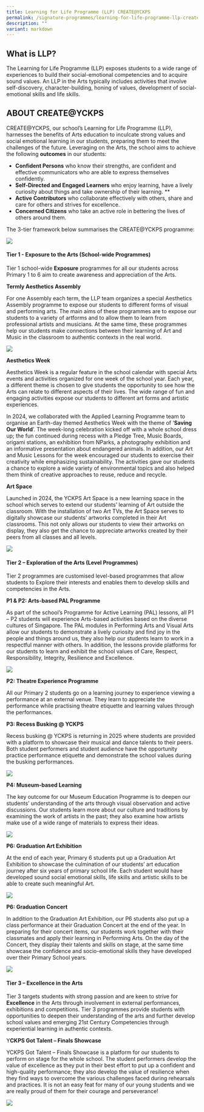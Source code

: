 ```yaml
---
title: Learning for Life Programme (LLP) CREATE@YCKPS
permalink: /signature-programmes/learning-for-life-programme-llp-create-at-yckps/
description: ""
variant: markdown
---
```

What is LLP?
------------

The Learning for Life Programme (LLP) exposes students to a wide range of experiences to build their social-emotional competencies and to acquire sound values. An LLP in the Arts typically includes activities that involve self-discovery, character-building, honing of values, development of social-emotional skills and life skills.

ABOUT CREATE@YCKPS
------------

CREATE@YCKPS, our school’s Learning for Life Programme (LLP), harnesses the benefits of Arts education to inculcate strong values and social emotional learning in our students, preparing them to meet the challenges of the future. Leveraging on the Arts, the school aims to achieve the following **outcomes** in our students:   
* **Confident Persons** who know their strengths, are confident and effective communicators who are able to express themselves confidently.
* **Self-Directed and Engaged Learners** who enjoy learning, have a lively curiosity about things and take ownership of their learning. **
*  **Active Contributors** who collaborate effectively with others, share and care for others and strives for excellence. 
*  **Concerned Citizens** who take an active role in bettering the lives of others around them.

The 3-tier framework below summarises the CREATE@YCKPS programme:

![](/images/2025%20Website%20Pictures/Aesthetics%20and%20LLP/LLP_Framework.png)


#### **Tier 1 - Exposure to the Arts (School-wide Programmes)**  

Tier 1 school-wide **Exposure** programmes for all our students across Primary 1 to 6 aim to create awareness and appreciation of the Arts.

**Termly Aesthetics Assembly**

For one Assembly each term, the LLP team organizes a special Aesthetics Assembly programme to expose our students to different forms of visual and performing arts. The main aims of these programmes are to expose our students to a variety of artforms and to allow them to learn from professional artists and musicians. At the same time, these programmes help our students make connections between their learning of Art and Music in the classroom to authentic contexts in the real world.

![](/images/2025%20Website%20Pictures/Aesthetics%20and%20LLP/Aesthetics_Assembly_2024.png)

**Aesthetics Week**

Aesthetics Week is a regular feature in the school calendar with special Arts events and activities organized for one week of the school year. Each year, a different theme is chosen to give students the opportunity to see how the Arts can relate to different aspects of their lives. The wide range of fun and engaging activities expose our students to different art forms and artistic experiences.

In 2024, we collaborated with the Applied Learning Programme team to organise an Earth-day themed Aesthetics Week with the theme of ‘**Saving Our World**’. The week-long celebration kicked off with a whole school dress up; the fun continued during recess with a Pledge Tree, Music Boards, origami stations, an exhibition from NParks, a photography exhibition and an informative presentation about endangered animals. In addition, our Art and Music Lessons for the week encouraged our students to exercise their creativity while emphasizing sustainability. The activities gave our students a chance to explore a wide variety of environmental topics and also helped them think of creative approaches to reuse, reduce and recycle.

**Art Space**

Launched in 2024, the YCKPS Art Space is a new learning space in the school which serves to extend our students’ learning of Art outside the classroom. With the installation of two Art TVs, the Art Space serves to digitally showcase our students’ artworks completed in their Art classrooms. This not only allows our students to view their artworks on display, they also get the chance to appreciate artworks created by their peers from all classes and all levels. 

![](/images/2025%20Website%20Pictures/Aesthetics%20and%20LLP/Art_Space.jpg)



#### **Tier 2 – Exploration of the Arts (Level Programmes)**

Tier 2 programmes are customised level-based programmes that allow students to Explore their interests and enables them to develop skills and competencies in the Arts.

**P1 & P2: Arts-based PAL Programme**

As part of the school’s Programme for Active Learning (PAL) lessons, all P1 – P2 students will experience Arts-based activities based on the diverse cultures of Singapore. The PAL modules in Performing Arts and Visual Arts allow our students to demonstrate a lively curiosity and find joy in the people and things around us, they also help our students learn to work in a respectful manner with others. In addition, the lessons provide platforms for our students to learn and exhibit the school values of Care, Respect, Responsibility, Integrity, Resilience and Excellence.

![](/images/2025%20Website%20Pictures/Aesthetics%20and%20LLP/PAL_Lessons_2025.png)

**P2: Theatre Experience Programme**

All our Primary 2 students go on a learning journey to experience viewing a performance at an external venue. They learn to appreciate the performance while practising theatre etiquette and learning values through the performances.
      
**P3: Recess Busking @ YCKPS**

Recess busking @ YCKPS is returning in 2025 where students are provided with a platform to showcase their musical and dance talents to their peers. Both student performers and student audience have the opportunity practice performance etiquette and demonstrate the school values during the busking performances.
      
![](/images/2025%20Website%20Pictures/Aesthetics%20and%20LLP/P3_Recess_Busking.png)

**P4: Museum-based Learning**

The key outcome for our Museum Education Programme is to deepen our students’ understanding of the arts through visual observation and active discussions. Our students learn more about our culture and traditions by examining the work of artists in the past; they also examine how artists make use of a wide range of materials to express their ideas. 

![](/images/2025%20Website%20Pictures/Aesthetics%20and%20LLP/P4_MBL_2024.png)

**P6: Graduation Art Exhibition**

At the end of each year, Primary 6 students put up a Graduation Art Exhibition to showcase the culmination of our students’ art education journey after six years of primary school life. Each student would have developed sound social emotional skills, life skills and artistic skills to be able to create such meaningful Art.  

![](/images/2025%20Website%20Pictures/Aesthetics%20and%20LLP/P6_Art_Exhibition.png)

**P6: Graduation Concert**

In addition to the Graduation Art Exhibition, our P6 students also put up a class performance at their Graduation Concert at the end of the year. In preparing for their concert items, our students work together with their classmates and apply their learning in Performing Arts. On the day of the Concert, they display their talents and skills on stage, at the same time showcase the confidence and socio-emotional skills they have developed over their Primary School years. 

![](/images/2025%20Website%20Pictures/Aesthetics%20and%20LLP/P6_Graduation_Performances_2024.png)

#### **Tier 3 – Excellence in the Arts**

Tier 3 targets students with strong passion and are keen to strive for **Excellence** in the Arts through involvement in external performances, exhibitions and competitions. Tier 3 programmes provide students with opportunities to deepen their understanding of the arts and further develop school values and emerging 21st Century Competencies through experiential learning in authentic contexts.  

Y**CKPS Got Talent – Finals Showcase**

YCKPS Got Talent – Finals Showcase is a platform for our students to perform on stage for the whole school. The student performers develop the value of excellence as they put in their best effort to put up a confident and high-quality performance; they also develop the value of resilience when they find ways to overcome the various challenges faced during rehearsals and practices. It is not an easy feat for many of our young students and we are really proud of them for their courage and perseverance!

![](/images/2025%20Website%20Pictures/Aesthetics%20and%20LLP/YCKPS_Got_Talent_2023.jpg)
  

  
